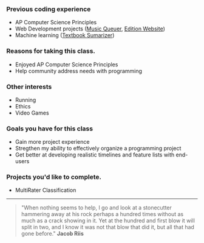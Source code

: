 ### Previous coding experience 
- AP Computer Science Principles
- Web Development projects ([Music Queuer](https://github.com/samuelwang23/music-queuer), [Edition Website](theeditionga.com))
- Machine learning ([Textbook Sumarizer](https://github.com/samuelwang23/textbook-summarizer))

### Reasons for taking this class. 
- Enjoyed AP Computer Science Principles
- Help community address needs with programming

### Other interests 
- Running
- Ethics
- Video Games

### Goals you have for this class 
- Gain more project experience
- Stregthen my ability to effectively organize a programming project
- Get better at developing realistic timelines and feature lists with end-users

### Projects you'd like to complete. 
- MultiRater Classification
---
>"When nothing seems to help, I go and look at a stonecutter hammering away at his rock perhaps a hundred times without as much as a crack showing in it. Yet at the hundred and first blow it will split in two, and I know it was not that blow that did it, but all that had gone before." **Jacob Riis**

